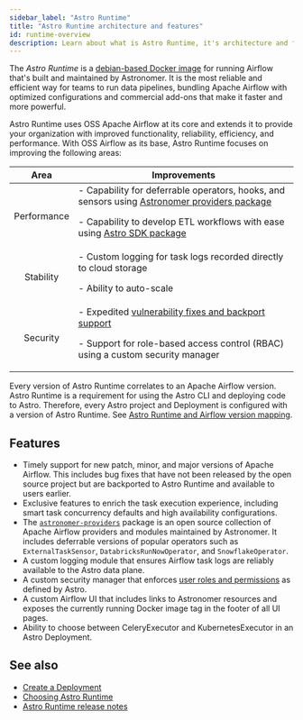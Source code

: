 ```yaml
---
sidebar_label: "Astro Runtime"
title: "Astro Runtime architecture and features"
id: runtime-overview
description: Learn about what is Astro Runtime, it's architecture and features
---
```


The _Astro Runtime_ is a [debian-based Docker image](https://quay.io/repository/astronomer/astro-runtime) for running Airflow that's built and maintained by Astronomer. It is the most reliable and efficient way for teams to run data pipelines, bundling Apache Airflow with optimized configurations and commercial add-ons that make it faster and more powerful.

Astro Runtime uses OSS Apache Airflow at its core and extends it to provide your organization with improved functionality, reliability, efficiency, and performance. With OSS Airflow as its base, Astro Runtime focuses on improving the following areas:

<center>

| Area | Improvements | 
|:----:|---------|
| Performance | - Capability for deferrable operators, hooks, and sensors using [Astronomer providers package](https://registry.astronomer.io/providers/astronomer-providers/versions/1.17.3) <p> - Capability to develop ETL workflows with ease using [Astro SDK package](https://github.com/astronomer/astro-sdk) </p> |
| Stability | - Custom logging for task logs recorded directly to cloud storage <p> - Ability to auto-scale </p> | 
| Security | - Expedited [vulnerability fixes and backport support](runtime-version-lifecycle-policy.md#backport-policy-for-bug-and-security-fixes) <p> - Support for role-based access control (RBAC) using a custom security manager </p> |

</center>

Every version of Astro Runtime correlates to an Apache Airflow version. Astro Runtime is a requirement for using the Astro CLI and deploying code to Astro. Therefore, every Astro project and Deployment is configured with a version of Astro Runtime. See [Astro Runtime and Airflow version mapping](runtime-version-lifecycle-policy.md#astro-runtime-airflow-and-python-version-mapping).

## Features

- Timely support for new patch, minor, and major versions of Apache Airflow. This includes bug fixes that have not been released by the open source project but are backported to Astro Runtime and available to users earlier.
- Exclusive features to enrich the task execution experience, including smart task concurrency defaults and high availability configurations.
- The [`astronomer-providers`](https://astronomer-providers.readthedocs.io/en/stable/index.html) package is an open source collection of Apache Airflow providers and modules maintained by Astronomer. It includes deferrable versions of popular operators such as `ExternalTaskSensor`, `DatabricksRunNowOperator`, and `SnowflakeOperator`.
- A custom logging module that ensures Airflow task logs are reliably available to the Astro data plane.
- A custom security manager that enforces [user roles and permissions](user-permissions.md) as defined by Astro.
- A custom Airflow UI that includes links to Astronomer resources and exposes the currently running Docker image tag in the footer of all UI pages.
- Ability to choose between CeleryExecutor and KubernetesExecutor in an Astro Deployment.


<!-- ### Default environment variables

Astro Runtime images include baked-in environment variables that have different default values than on OSS Apache Airflow to improve your Airflow experience in most use-cases. The following table lists these environment variables.

| Environment Variable                                            | Description                                                                                                                                                                                 | Value                                                                        |
| --------------------------------------------------------------- | ------------------------------------------------------------------------------------------------------------------------------------------------------------------------------------------- | ---------------------------------------------------------------------------- |
| `AIRFLOW__SCHEDULER__DAG_DIR_LIST_INTERVAL`                     | The time in seconds that Airflow waits before re-scanning the `dags` directory for new files. Note that this environment variable is set for all Deployments regardless of Runtime version. | `30`                                                                         |
| `AIRFLOW__CELERY__STALLED_TASK_TIMEOUT`                         | The maximum time in seconds that tasks running with the Celery executor can remain in a `queued` state before they are automatically rescheduled.                                           | `600`                                                                        |
| `AIRFLOW_CORE_PARALLELISM`                                      | The maximum number of task instances that can run concurrently for each scheduler in your Deployment.                                                                                       | `[number-of-running-workers-for-all-worker-queues] * [max-tasks-per-worker]` |
| `AIRFLOW__KUBERNETES_EXECUTOR__WORKER_PODS_CREATION_BATCH_SIZE` | The number of worker Pods that can be created each time the scheduler parses DAGs. This setting limits the number of tasks that can be scheduled at one time.                               | `16`                                                                         |

Unlike [global environment variables](platform-variables.md), you can override the values of these variables for specific use cases. To edit the values of the default Airflow environment variables, see [Set environment variables on Astro](environment-variables.md). -->


<!-- ### Astro monitoring DAG (Hybrid only)

Astro Runtime includes a monitoring DAG that is pre-installed in the Docker image and enabled for all Deployments on Astro Hybrid. In addition to generating Deployment health and metrics functionality, this DAG allows the Astronomer team to monitor the health of your data plane by enabling real-time visibility into whether your workers are healthy and tasks are running.

The `astronomer_monitoring_dag` runs a simple bash task every 5 minutes to ensure that your Airflow scheduler and workers are functioning as expected. If the task fails twice in a row or is not scheduled within a 10-minute interval, Astronomer support receives an alert and will work with you to troubleshoot. The DAG runs and appears in the Airflow UI only on Astro Deployments.

Because this DAG is essential to Astro's managed service, you are not charged for its task runs. For the same reasons, this DAG can't be modified or disabled through the Airflow UI. To modify when this DAG runs on a Deployment, set the following [Deployment environment variable](environment-variables.md):

- Key: `AIRFLOW_MONITORING_DAG_SCHEDULE_INTERVAL`
- Value: An alternative schedule defined as a [cron expression](https://crontab.guru/) -->

## See also

- [Create a Deployment](create-deployment.md)
- [Choosing Astro Runtime](develop-project.md#choosing-astro-runtime)
- [Astro Runtime release notes](runtime-release-notes.md)

